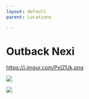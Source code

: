 ```yaml
---
layout: default
parent: Locations

---
```

# Outback Nexi

https://i.imgur.com/PxIZfJk.png

![](https://i.imgur.com/PxIZfJk.png)

![](https://i.imgur.com/O4hkNxP.png)
